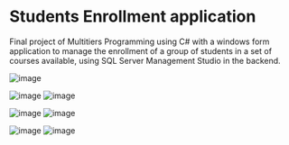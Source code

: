 # Students Enrollment application 
Final project of Multitiers Programming using C# with a windows form application to manage the enrollment of a group of students in a set of courses available, 
using SQL Server Management Studio in the backend.

![image](https://github.com/BrLopes3/Students_Enrollments/assets/121700662/156fb849-1b30-4aad-a4e1-b7e87432cc6b)

![image](https://github.com/BrLopes3/Students_Enrollments/assets/121700662/f9a22bbb-62d6-448e-8981-2dd8571bc97d)
![image](https://github.com/BrLopes3/Students_Enrollments/assets/121700662/340a46d3-0e5d-4dbf-947b-4f53e164f144)

![image](https://github.com/BrLopes3/Students_Enrollments/assets/121700662/89dbda77-6e79-4ad7-822f-dfc801fe2eb5)
![image](https://github.com/BrLopes3/Students_Enrollments/assets/121700662/5caf44a5-d1f7-46ae-a4ce-8dc2a43989c4)

![image](https://github.com/BrLopes3/Students_Enrollments/assets/121700662/6761c2c0-d25e-4de2-bca5-9bfa2683da3a)
![image](https://github.com/BrLopes3/Students_Enrollments/assets/121700662/4c369d09-f544-4849-b017-7dc2d8aded6d)




